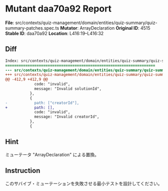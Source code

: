 # Mutant daa70a92 Report

**File**: src/contexts/quiz-management/domain/entities/quiz-summary/quiz-summary-patches.spec.ts
**Mutator**: ArrayDeclaration
**Original ID**: 4515
**Stable ID**: daa70a92
**Location**: L416:19–L416:32

## Diff

```diff
Index: src/contexts/quiz-management/domain/entities/quiz-summary/quiz-summary-patches.spec.ts
===================================================================
--- src/contexts/quiz-management/domain/entities/quiz-summary/quiz-summary-patches.spec.ts	original
+++ src/contexts/quiz-management/domain/entities/quiz-summary/quiz-summary-patches.spec.ts	mutated #4515
@@ -412,9 +412,9 @@
             code: "invalid",
             message: "Invalid solutionId",
           },
           {
-            path: ["creatorId"],
+            path: [],
             code: "invalid",
             message: "Invalid creatorId",
           },
           {
```

## Hint

ミューテータ "ArrayDeclaration" による置換。

## Instruction

このサバイブ・ミューテーションを失敗させる最小テストを設計してください。
